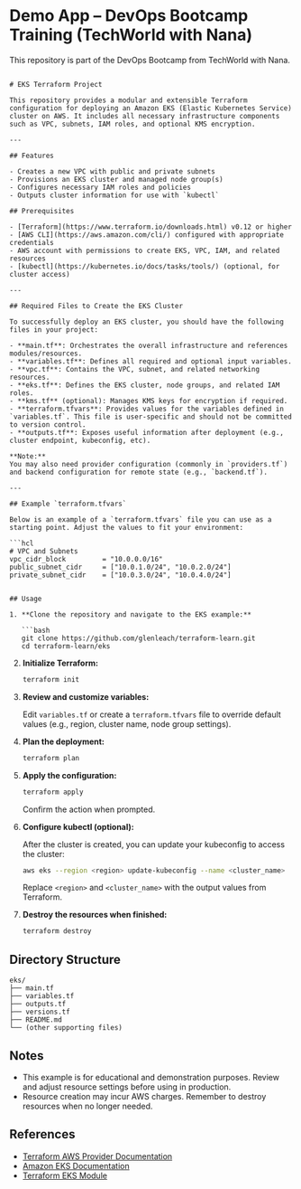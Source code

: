
# Demo App – DevOps Bootcamp Training (TechWorld with Nana)
This repository is part of the DevOps Bootcamp from TechWorld with Nana.


```

# EKS Terraform Project

This repository provides a modular and extensible Terraform configuration for deploying an Amazon EKS (Elastic Kubernetes Service) cluster on AWS. It includes all necessary infrastructure components such as VPC, subnets, IAM roles, and optional KMS encryption.

---

## Features

- Creates a new VPC with public and private subnets
- Provisions an EKS cluster and managed node group(s)
- Configures necessary IAM roles and policies
- Outputs cluster information for use with `kubectl`

## Prerequisites

- [Terraform](https://www.terraform.io/downloads.html) v0.12 or higher
- [AWS CLI](https://aws.amazon.com/cli/) configured with appropriate credentials
- AWS account with permissions to create EKS, VPC, IAM, and related resources
- [kubectl](https://kubernetes.io/docs/tasks/tools/) (optional, for cluster access)

---

## Required Files to Create the EKS Cluster

To successfully deploy an EKS cluster, you should have the following files in your project:

- **main.tf**: Orchestrates the overall infrastructure and references modules/resources.
- **variables.tf**: Defines all required and optional input variables.
- **vpc.tf**: Contains the VPC, subnet, and related networking resources.
- **eks.tf**: Defines the EKS cluster, node groups, and related IAM roles.
- **kms.tf** (optional): Manages KMS keys for encryption if required.
- **terraform.tfvars**: Provides values for the variables defined in `variables.tf`. This file is user-specific and should not be committed to version control.
- **outputs.tf**: Exposes useful information after deployment (e.g., cluster endpoint, kubeconfig, etc).

**Note:**  
You may also need provider configuration (commonly in `providers.tf`) and backend configuration for remote state (e.g., `backend.tf`).

---

## Example `terraform.tfvars`

Below is an example of a `terraform.tfvars` file you can use as a starting point. Adjust the values to fit your environment:

```hcl
# VPC and Subnets
vpc_cidr_block         = "10.0.0.0/16"
public_subnet_cidr     = ["10.0.1.0/24", "10.0.2.0/24"]
private_subnet_cidr    = ["10.0.3.0/24", "10.0.4.0/24"]


## Usage

1. **Clone the repository and navigate to the EKS example:**

   ```bash
   git clone https://github.com/glenleach/terraform-learn.git
   cd terraform-learn/eks
   ```

2. **Initialize Terraform:**

   ```bash
   terraform init
   ```

3. **Review and customize variables:**

   Edit `variables.tf` or create a `terraform.tfvars` file to override default values (e.g., region, cluster name, node group settings).

4. **Plan the deployment:**

   ```bash
   terraform plan
   ```

5. **Apply the configuration:**

   ```bash
   terraform apply
   ```

   Confirm the action when prompted.

6. **Configure kubectl (optional):**

   After the cluster is created, you can update your kubeconfig to access the cluster:

   ```bash
   aws eks --region <region> update-kubeconfig --name <cluster_name>
   ```

   Replace `<region>` and `<cluster_name>` with the output values from Terraform.

7. **Destroy the resources when finished:**

   ```bash
   terraform destroy
   ```

## Directory Structure

```
eks/
├── main.tf
├── variables.tf
├── outputs.tf
├── versions.tf
├── README.md
└── (other supporting files)
```

## Notes

- This example is for educational and demonstration purposes. Review and adjust resource settings before using in production.
- Resource creation may incur AWS charges. Remember to destroy resources when no longer needed.

## References

- [Terraform AWS Provider Documentation](https://registry.terraform.io/providers/hashicorp/aws/latest/docs)
- [Amazon EKS Documentation](https://docs.aws.amazon.com/eks/latest/userguide/what-is-eks.html)
- [Terraform EKS Module](https://github.com/terraform-aws-modules/terraform-aws-eks)

```


